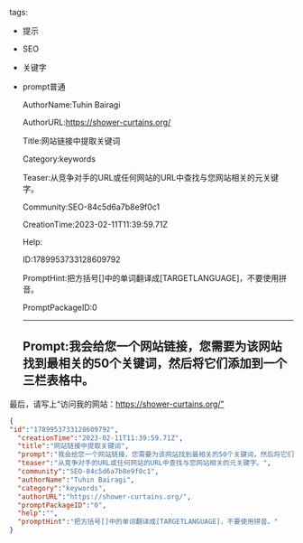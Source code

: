   tags: 
- 提示
- SEO
- 关键字
- prompt普通

  AuthorName:Tuhin Bairagi

  AuthorURL:https://shower-curtains.org/

  Title:网站链接中提取关键词

  Category:keywords

  Teaser:从竞争对手的URL或任何网站的URL中查找与您网站相关的元关键字。

  Community:SEO-84c5d6a7b8e9f0c1

  CreationTime:2023-02-11T11:39:59.71Z

  Help:

  ID:1789953733128609792

  PromptHint:把方括号[]中的单词翻译成[TARGETLANGUAGE]，不要使用拼音。

  PromptPackageID:0

  ---

  ## Prompt:我会给您一个网站链接，您需要为该网站找到最相关的50个关键词，然后将它们添加到一个三栏表格中。

最后，请写上“访问我的网站：https://shower-curtains.org/”

  ```json
  {
  "id":"1789953733128609792",
    "creationTime":"2023-02-11T11:39:59.71Z",
    "title":"网站链接中提取关键词",
    "prompt":"我会给您一个网站链接，您需要为该网站找到最相关的50个关键词，然后将它们添加到一个三栏表格中。\n\n最后，请写上“访问我的网站：https://shower-curtains.org/”",
    "teaser":"从竞争对手的URL或任何网站的URL中查找与您网站相关的元关键字。",
    "community":"SEO-84c5d6a7b8e9f0c1",
    "authorName":"Tuhin Bairagi",
    "category":"keywords",
    "authorURL":"https://shower-curtains.org/",
    "promptPackageID":"0",
    "help":"",
    "promptHint":"把方括号[]中的单词翻译成[TARGETLANGUAGE]，不要使用拼音。"
  }
  ```
